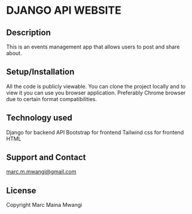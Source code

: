 # DJANGO API WEBSITE
## Description
This is an events management app that allows users to post and share about.

## Setup/Installation
All the code is publicly viewable. You can clone the project locally and to view it you can use you browser application. Preferably Chrome browser due to certain format compatibilities.

## Technology used
Django for backend API
Bootstrap for frontend
Tailwind css for frontend
HTML

## Support and Contact
marc.m.mwangi@gmail.com

## License
Copyright Marc Maina Mwangi


